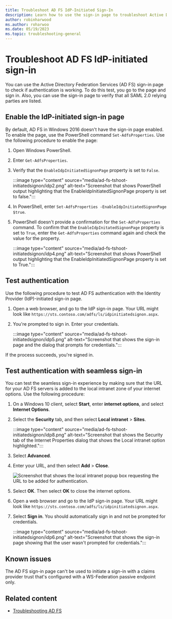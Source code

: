 ```yaml
---
title: Troubleshoot AD FS IdP-Initiated Sign-In
description: Learn how to use the sign-in page to troubleshoot Active Directory Federation Services (AD FS) authentication.
author: robinharwood
ms.author: roharwoo
ms.date: 05/19/2023
ms.topic: troubleshooting-general
---
```


# Troubleshoot AD FS IdP-initiated sign-in

You can use the Active Directory Federation Services (AD FS) sign-in page to check if authentication is working. To do this test, you go to the page and sign in. Also, you can use the sign-in page to verify that all SAML 2.0 relying parties are listed.

## Enable the IdP-initiated sign-in page

By default, AD FS in Windows 2016 doesn't have the sign-in page enabled. To enable the page, use the PowerShell command `Set-AdfsProperties`. Use the following procedure to enable the page:

1. Open Windows PowerShell.
1. Enter `Get-AdfsProperties`.
1. Verify that the `EnableIdpInitiatedSignonPage` property is set to `False`.

    :::image type="content" source="media/ad-fs-tshoot-initiatedsignon/idp2.png" alt-text="Screenshot that shows PowerShell output highlighting that the EnableIdpInitiatedSignonPage property is set to false.":::

1. In PowerShell, enter `Set-AdfsProperties -EnableIdpInitiatedSignonPage $true`.
1. PowerShell doesn't provide a confirmation for the `Set-AdfsProperties` command. To confirm that the `EnableIdpInitatedSignonPage` property is set to `True`, enter the `Get-AdfsProperties` command again and check the value for the property.

    :::image type="content" source="media/ad-fs-tshoot-initiatedsignon/idp4.png" alt-text="Screenshot that shows PowerShell output highlighting that the EnableIdpInitiatedSignonPage property is set to True.":::

## Test authentication

Use the following procedure to test AD FS authentication with the Identity Provider (IdP)-initiated sign-in page.

1. Open a web browser, and go to the IdP sign-in page. Your URL might look like `https://sts.contoso.com/adfs/ls/idpinitiatedsignon.aspx`.
1. You're prompted to sign in. Enter your credentials.

    :::image type="content" source="media/ad-fs-tshoot-initiatedsignon/idp5.png" alt-text="Screenshot that shows the sign-in page and the dialog that prompts for credentials.":::

If the process succeeds, you're signed in.

## Test authentication with seamless sign-in

You can test the seamless sign-in experience by making sure that the URL for your AD FS servers is added to the local intranet zone of your internet options. Use the following procedure:

1. On a Windows 10 client, select **Start**, enter **internet options**, and select **Internet Options**.

1. Select the **Security** tab, and then select **Local intranet** > **Sites**.

    :::image type="content" source="media/ad-fs-tshoot-initiatedsignon/idp8.png" alt-text="Screenshot that shows the Security tab of the Internet Properties dialog that shows the Local intranet option highlighted.":::

1. Select **Advanced**.

1. Enter your URL, and then select **Add** > **Close**.

    ![Screenshot that shows the local intranet popup box requesting the URL to be added for authentication.](media/ad-fs-tshoot-initiatedsignon/idp9.png)

1. Select **OK**. Then select **OK** to close the internet options.

1. Open a web browser and go to the IdP sign-in page. Your URL might look like `https://sts.contoso.com/adfs/ls/idpinitiatedsignon.aspx`.

1. Select **Sign in**. You should automatically sign in and not be prompted for credentials.

    :::image type="content" source="media/ad-fs-tshoot-initiatedsignon/idp6.png" alt-text="Screenshot that shows the sign-in page showing that the user wasn't prompted for credentials.":::

## Known issues

The AD FS sign-in page can't be used to initiate a sign-in with a claims provider trust that's configured with a WS-Federation passive endpoint only.

## Related content

- [Troubleshooting AD FS](ad-fs-tshoot-overview.md)
